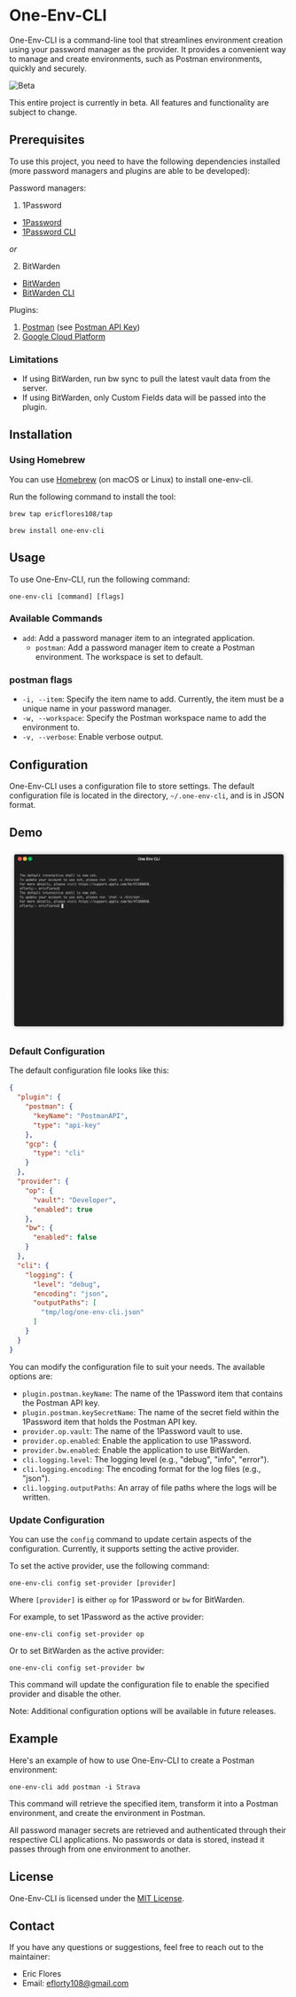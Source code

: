 # One-Env-CLI

One-Env-CLI is a command-line tool that streamlines environment creation using your password manager as the provider. It provides a convenient way to manage and create environments, such as Postman environments, quickly and securely.

![Beta](https://img.shields.io/badge/status-beta-yellow)

This entire project is currently in beta. All features and functionality are subject to change.

## Prerequisites

To use this project, you need to have the following dependencies installed (more password managers and plugins are able to be developed): 

Password managers: 

1. 1Password

- [1Password](https://1password.com/)
- [1Password CLI](https://developer.1password.com/docs/cli/)

*or* 

2. BitWarden

- [BitWarden](https://bitwarden.com/)
- [BitWarden CLI](https://bitwarden.com/help/cli/)


Plugins: 
1.  [Postman](https://www.postman.com/) (see [Postman API Key](https://web.postman.co/settings/me/api-keys))
2.  [Google Cloud Platform](https://cloud.google.com/)

### Limitations

- If using BitWarden, run bw sync to pull the latest vault data from the server.
- If using BitWarden, only Custom Fields data will be passed into the plugin. 

## Installation

### Using Homebrew

You can use [Homebrew](https://brew.sh/) (on macOS or Linux) to install one-env-cli.

Run the following command to install the tool:

```
brew tap ericflores108/tap
```
```
brew install one-env-cli
```
## Usage

To use One-Env-CLI, run the following command:

```
one-env-cli [command] [flags]
```

### Available Commands

- `add`: Add a password manager item to an integrated application.
  - `postman`: Add a password manager item to create a Postman environment. The workspace is set to default. 

### postman flags

- `-i, --item`: Specify the item name to add. Currently, the item must be a unique name in your password manager. 
- `-w, --workspace`: Specify the Postman workspace name to add the environment to. 
- `-v, --verbose`: Enable verbose output.

## Configuration

One-Env-CLI uses a configuration file to store settings. The default configuration file is located in the directory, `~/.one-env-cli`, and is in JSON format.

## Demo

![Demo GIF](./images/cli.gif)

### Default Configuration

The default configuration file looks like this:

```json
{
  "plugin": {
    "postman": {
      "keyName": "PostmanAPI",
      "type": "api-key"
    },
    "gcp": {
      "type": "cli"
    }
  },
  "provider": {
    "op": {
      "vault": "Developer",
      "enabled": true
    },
    "bw": {
      "enabled": false
    }
  },
  "cli": {
    "logging": {
      "level": "debug",
      "encoding": "json",
      "outputPaths": [
        "tmp/log/one-env-cli.json"
      ]
    }
  }
}

```

You can modify the configuration file to suit your needs. The available options are:

- `plugin.postman.keyName`: The name of the 1Password item that contains the Postman API key.
- `plugin.postman.keySecretName`: The name of the secret field within the 1Password item that holds the Postman API key.
- `provider.op.vault`: The name of the 1Password vault to use.
- `provider.op.enabled`: Enable the application to use 1Password.
- `provider.bw.enabled`: Enable the application to use BitWarden.
- `cli.logging.level`: The logging level (e.g., "debug", "info", "error").
- `cli.logging.encoding`: The encoding format for the log files (e.g., "json").
- `cli.logging.outputPaths`: An array of file paths where the logs will be written.

### Update Configuration

You can use the `config` command to update certain aspects of the configuration. Currently, it supports setting the active provider.

To set the active provider, use the following command:

```
one-env-cli config set-provider [provider]
```

Where `[provider]` is either `op` for 1Password or `bw` for BitWarden.

For example, to set 1Password as the active provider:

```
one-env-cli config set-provider op
```

Or to set BitWarden as the active provider:

```
one-env-cli config set-provider bw
```

This command will update the configuration file to enable the specified provider and disable the other.

Note: Additional configuration options will be available in future releases.

## Example

Here's an example of how to use One-Env-CLI to create a Postman environment:

```
one-env-cli add postman -i Strava
```

This command will retrieve the specified item, transform it into a Postman environment, and create the environment in Postman.

All password manager secrets are retrieved and authenticated through their respective CLI applications. No passwords or data is stored, instead it passes through from one environment to another. 

## License

One-Env-CLI is licensed under the [MIT License](LICENSE).

## Contact

If you have any questions or suggestions, feel free to reach out to the maintainer:

- Eric Flores
- Email: eflorty108@gmail.com